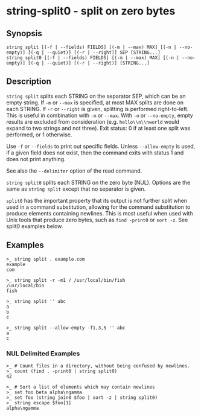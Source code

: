 # string-split0 - split on zero bytes

## Synopsis

<!-- BEGIN SYNOPSIS -->
```
string split [(-f | --fields) FIELDS] [(-m | --max) MAX] [(-n | --no-empty)] [(-q | --quiet)] [(-r | --right)] SEP [STRING...]
string split0 [(-f | --fields) FIELDS] [(-m | --max) MAX] [(-n | --no-empty)] [(-q | --quiet)] [(-r | --right)] [STRING...]
```

<!-- END SYNOPSIS -->
## Description

<!-- BEGIN DESCRIPTION -->
`string split` splits each STRING on the separator SEP, which can be an empty string. If `-m` or `--max` is specified, at most MAX splits are done on each STRING. If `-r` or `--right` is given, splitting is performed right-to-left. This is useful in combination with `-m` or `--max`. With `-n` or `--no-empty`, empty results are excluded from consideration (e.g. `hello\\n\\nworld` would expand to two strings and not three). Exit status: 0 if at least one split was performed, or 1 otherwise.

Use `-f` or `--fields` to print out specific fields. Unless `--allow-empty` is used, if a given field does not exist, then the command exits with status 1 and does not print anything.

See also the `--delimiter` option of the read command.

`string split0` splits each STRING on the zero byte (NUL). Options are the same as `string split` except that no separator is given.

`split0` has the important property that its output is not further split when used in a command substitution, allowing for the command substitution to produce elements containing newlines. This is most useful when used with Unix tools that produce zero bytes, such as `find -print0` or `sort -z`. See split0 examples below.

<!-- END DESCRIPTION -->
## Examples

<!-- BEGIN EXAMPLES -->
```
>_ string split . example.com
example
com

>_ string split -r -m1 / /usr/local/bin/fish
/usr/local/bin
fish

>_ string split '' abc
a
b
c

>_ string split --allow-empty -f1,3,5 '' abc
a
c
```

### NUL Delimited Examples

```
>_ # Count files in a directory, without being confused by newlines.
>_ count (find . -print0 | string split0)
42

>_ # Sort a list of elements which may contain newlines
>_ set foo beta alpha\ngamma
>_ set foo (string join0 $foo | sort -z | string split0)
>_ string escape $foo[1]
alpha\ngamma
```

<!-- END EXAMPLES -->
